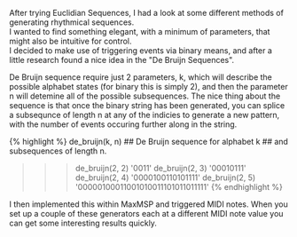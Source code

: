 After trying Euclidian Sequences, I had a look at some different methods of generating rhythmical sequences.  
I wanted to find something elegant, with a minimum of parameters, that might also be intuitive for control.  
I decided to make use of triggering events via binary means, and after a little research found a nice idea in the "De Bruijn Sequences".

De Bruijn sequence require just 2 parameters, k, which will describe the possible alphabet states (for binary this is simply 2), and then the parameter n will detemine all of the possible subsequences.
The nice thing about the sequence is that once the binary string has been generated, you can splice a subsequnce of length n at any of the indicies to generate a new pattern, with the number of events occuring further along in the string.

{% highlight %}
  de_bruijn(k, n)
      ## De Bruijn sequence for alphabet k
      ## and subsequences of length n.
 
 >>> de_bruijn(2, 2)
 '0011'
 >>> de_bruijn(2, 3)
 '00010111'
 >>> de_bruijn(2, 4)
 '0000100110101111'
 >>> de_bruijn(2, 5)
 '00000100011001010011101011011111'
 {% endhighlight %}

I then implemented this within MaxMSP and triggered MIDI notes. When you set up a couple of these generators each at a different MIDI note value you can get some interesting results quickly.
